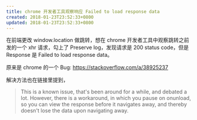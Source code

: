 ```yaml
---
title: chrome 开发者工具观察响应 Failed to load response data
created: 2018-01-23T23:52:33+0800
updated: 2018-01-23T23:52:33+0800
---
```



在前端更改 window.location 做跳转，想在 chrome 开发者工具中观察跳转之前发的一个 xhr 请求，勾上了 Preserve log，发现请求是 200 status code，但是 Response 是 Failed to load response data。

原来是 chrome 的一个 Bug: https://stackoverflow.com/a/38925237

解决方法也在链接里提到，

> This is a known issue, that's been around for a while, and debated a lot. However, there is a workaround, in which you pause on onunload, so you can view the response before it navigates away, and thereby doesn't lose the data upon navigating away.

